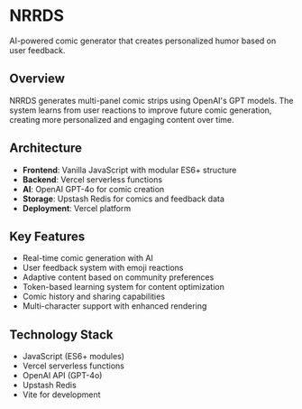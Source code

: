 # NRRDS

AI-powered comic generator that creates personalized humor based on user feedback.

## Overview

NRRDS generates multi-panel comic strips using OpenAI's GPT models. The system learns from user reactions to improve future comic generation, creating more personalized and engaging content over time.

## Architecture

- **Frontend**: Vanilla JavaScript with modular ES6+ structure
- **Backend**: Vercel serverless functions
- **AI**: OpenAI GPT-4o for comic creation
- **Storage**: Upstash Redis for comics and feedback data
- **Deployment**: Vercel platform

## Key Features

- Real-time comic generation with AI
- User feedback system with emoji reactions
- Adaptive content based on community preferences
- Token-based learning system for content optimization
- Comic history and sharing capabilities
- Multi-character support with enhanced rendering

## Technology Stack

- JavaScript (ES6+ modules)
- Vercel serverless functions
- OpenAI API (GPT-4o)
- Upstash Redis
- Vite for development